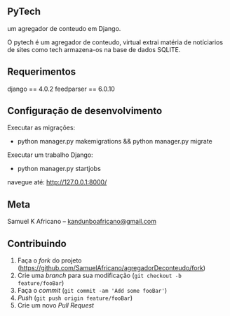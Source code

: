 ## PyTech 
um agregador de conteudo em Django.

O pytech é um agregador de conteudo, virtual
extrai matéria de notíciarios de sites como
tech armazena-os na base de dados SQLITE.

## Requerimentos
django == 4.0.2
feedparser == 6.0.10

## Configuração de desenvolvimento
Executar as migrações: 
  - python manager.py makemigrations && python manager.py migrate

Executar um trabalho Django:
  - python manager.py startjobs

navegue até: http://127.0.0.1:8000/



## Meta
Samuel K Africano – kandunboafricano@gmail.com


## Contribuindo
1. Faça o _fork_ do projeto (<https://github.com/SamuelAfricano/agregadorDeconteudo/fork>)
2. Crie uma _branch_ para sua modificação (`git checkout -b feature/fooBar`)
3. Faça o _commit_ (`git commit -am 'Add some fooBar'`)
4. _Push_ (`git push origin feature/fooBar`)
5. Crie um novo _Pull Request_
